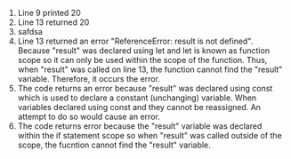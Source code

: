 1. Line 9 printed 20
2. Line 13 returned 20
3. safdsa
4. Line 13 returned an error "ReferenceError: result is not defined". Because "result" was declared using let and let is known as function scope so it can only be used within the scope of the function. Thus, when "result" was called on line 13, the function cannot find the "result" variable. Therefore, it occurs the error.
5. The code returns an error because "result" was declared using const which is used to declare a constant (unchanging) variable. When variables declared using const and they cannot be reassigned. An attempt to do so would cause an error.
6. The code returns error because the "result" variable was declared within the if statement scope so when "result" was called outside of the scope, the fucntion cannot find the "result" variable. 